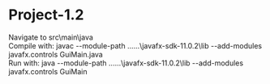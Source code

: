 # Project-1.2  
Navigate to src\main\java  
Compile with: javac --module-path ..\..\..\javafx-sdk-11.0.2\lib --add-modules javafx.controls GuiMain.java  
Run with: java --module-path ..\..\..\javafx-sdk-11.0.2\lib --add-modules javafx.controls GuiMain
